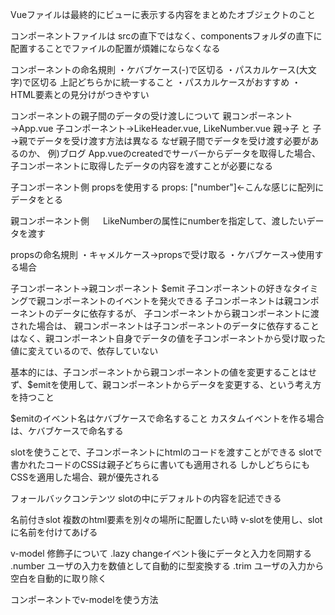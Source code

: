 ﻿Vueファイルは最終的にビューに表示する内容をまとめたオブジェクトのこと

コンポーネントファイルは
srcの直下ではなく、componentsフォルダの直下に配置することでファイルの配置が煩雑にならなくなる

コンポーネントの命名規則
・ケバブケース(-)で区切る
・パスカルケース(大文字)で区切る
上記どちらかに統一すること
・パスカルケースがおすすめ
・HTML要素との見分けがつきやすい

コンポーネントの親子間のデータの受け渡しについて
親コンポーネント→App.vue
子コンポーネント→LikeHeader.vue, LikeNumber.vue
親→子 と 子→親でデータを受け渡す方法は異なる
なぜ親子間でデータを受け渡す必要があるのか、
例)ブログ
App.vueのcreatedでサーバーからデータを取得した場合、
子コンポーネントに取得したデータの内容を渡すことが必要になる

子コンポーネント側
propsを使用する
 props: ["number"]←こんな感じに配列にデータをとる

親コンポーネント側
　<LikeNumber :number="number"></LikeNumber>
LikeNumberの属性にnumberを指定して、渡したいデータを渡す

propsの命名規則
・キャメルケース→propsで受け取る
・ケバブケース→使用する場合

子コンポーネント→親コンポーネント
$emit
子コンポーネントの好きなタイミングで親コンポーネントのイベントを発火できる
子コンポーネントは親コンポーネントのデータに依存するが、
子コンポーネントから親コンポーネントに渡された場合は、
親コンポーネントは子コンポーネントのデータに依存することはなく、親コンポーネント自身でデータの値を子コンポーネントから受け取った値に変えているので、依存していない

基本的には、子コンポーネントから親コンポーネントの値を変更することはせず、$emitを使用して、親コンポーネントからデータを変更する、という考え方を持つこと

$emitのイベント名はケバブケースで命名すること
カスタムイベントを作る場合は、ケバブケースで命名する

slotを使うことで、子コンポーネントにhtmlのコードを渡すことができる
slotで書かれたコードのCSSは親子どちらに書いても適用される
しかしどちらにもCSSを適用した場合、親が優先される

フォールバックコンテンツ
slotの中にデフォルトの内容を記述できる

名前付きslot
複数のhtml要素を別々の場所に配置したい時
v-slotを使用し、slotに名前を付けてあげる

v-model 修飾子について
.lazy changeイベント後にデータと入力を同期する
.number ユーザの入力を数値として自動的に型変換する
.trim ユーザの入力から空白を自動的に取り除く

コンポーネントでv-modelを使う方法


